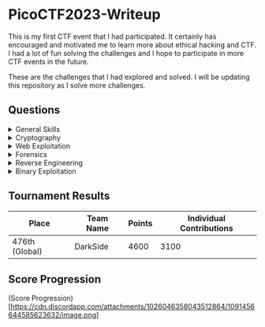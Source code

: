 # PicoCTF2023-Writeup

This is my first CTF event that I had participated. It certainly has encouraged and motivated me to learn more about ethical hacking and CTF. I had a lot of fun solving the challenges and I hope to participate in more CTF events in the future.

These are the challenges that I had explored and solved. I will be updating this repository as I solve more challenges.

## Questions

<details>

<summary>General Skills</summary>

| Question                                       | Points |
| ---------------------------------------------- | ------ |
| [chrono](./General%20Skills/chrono/)           | 100    |
| [money-ware](./General%20Skills/money-ware/)   | 100    |
| [Permissions](./General%20Skills/Permissions/) | 100    |
| [repetitions](./General%20Skills/repetitions/) | 100    |
| [Rules 2023](./General%20Skills/Rules%2023/)   | 100    |
| [useless](./General%20Skills/useless/)         | 100    |
| [Special](./General%20Skills/Special/)         | 300    |
| [Specialer](./General%20Skills/Specialer/)     | 400    |

</details>

<details>

<summary>Cryptography</summary>

| Question                  | Points |
| ------------------------- | ------ |
| [HideToSee]()             | 100    |
| [ReadMyCert]()            | 100    |
| [rotation]()              | 100    |
| [PowerAnalysis: Warmup]() | 200    |
| [PowerAnalysis: Part 1]() | 400    |
| [SRA]()                   | 400    |
| [PowerAnalysis: Part 2]() | 500    |

</details>

<details>

<summary>Web Exploitation</summary>

| Question                  | Points |
| ------------------------- | ------ |
| [findme]()                | 100    |
| [MathTheRegex]()          | 100    |
| [SOAP]()                  | 100    |
| [More SQLi]()             | 200    |
| [Java Code Analysis!?!]() | 300    |
| [cancri-sp]()             | 500    |
| [msfroggenerator2]()      | 500    |

</details>

<details>

<summary>Forensics</summary>

| Question            | Points |
| ------------------- | ------ |
| [hideme]()          | 100    |
| [PcapPoisoning]()   | 100    |
| [who is it]()       | 100    |
| [FindAndOpen]()     | 200    |
| [MSB]()             | 200    |
| [Invisible WORDs]() | 300    |
| [UnforgottenBits]() | 500    |

</details>

<details>

<summary>Reverse Engineering</summary>

| Question              | Points |
| --------------------- | ------ |
| [Ready Gladiator 0]() | 100    |
| [Reverse]()           | 100    |
| [Safe Opener 2]()     | 100    |
| [timer]()             | 100    |
| [Virtual Machine 0]() | 100    |
| [No way out]()        | 200    |
| [Ready Gladiator 1]() | 200    |
| [Virtual Machine 1]() | 300    |
| [Ready Gladiator 2]() | 400    |

</details>

<details>

<summary>Binary Exploitation</summary>

| Question        | Points |
| --------------- | ------ |
| [babygame01]()  | 100    |
| [two-sum]()     | 100    |
| [baby-game02]() | 200    |
| [hijacking]()   | 200    |
| [tic-tac]()     | 200    |
| [Horsetrack]()  | 300    |

</details>

## Tournament Results

| Place          | Team Name | Points | Individual Contributions |
| -------------- | --------- | ------ | ------------------------ |
| 476th (Global) | DarkSide  | 4600   | 3100                     |

## Score Progression

(Score Progression)[https://cdn.discordapp.com/attachments/1026046358043512864/1091456644585623632/image.png]
